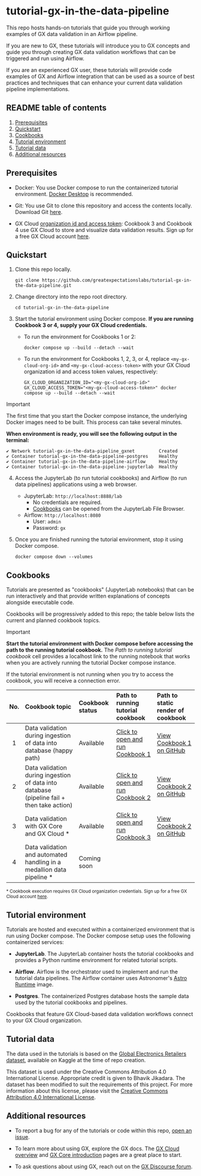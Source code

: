 # tutorial-gx-in-the-data-pipeline
This repo hosts hands-on tutorials that guide you through working examples of GX data validation in an Airflow pipeline.

If you are new to GX, these tutorials will introduce you to GX concepts and guide you through creating GX data validation workflows that can be triggered and run using Airflow.

If you are an experienced GX user, these tutorials will provide code examples of GX and Airflow integration that can be used as a source of best practices and techniques that can enhance your current data validation pipeline implementations.

## README table of contents
1. [Prerequisites](#prerequisites)
1. [Quickstart](#quickstart)
1. [Cookbooks](#cookbooks)
1. [Tutorial environment](#tutorial-environment)
1. [Tutorial data](#tutorial-data)
1. [Additional resources](#additional-resources)

## Prerequisites
* Docker: You use Docker compose to run the containerized tutorial environment. [Docker Desktop](https://www.docker.com/products/docker-desktop/) is recommended.

* Git: You use Git to clone this repository and access the contents locally. Download Git [here](https://git-scm.com/downloads).

* GX Cloud [organization id and access token](https://docs.greatexpectations.io/docs/cloud/connect/connect_python#get-your-user-access-token-and-organization-id): Cookbook 3 and Cookbook 4 use GX Cloud to store and visualize data validation results. Sign up for a free GX Cloud account [here](https://hubs.ly/Q02TyCZS0).


## Quickstart
1. Clone this repo locally.
    ```
    git clone https://github.com/greatexpectationslabs/tutorial-gx-in-the-data-pipeline.git
    ```

2. Change directory into the repo root directory.
   ```
   cd tutorial-gx-in-the-data-pipeline
   ```

3. Start the tutorial environment using Docker compose. **If you are running Cookbook 3 or 4, supply your GX Cloud credentials.**

   * To run the environment for Cookbooks 1 or 2:
      ```
      docker compose up --build --detach --wait
      ```

   * To run the environment for Cookbooks 1, 2, 3, or 4, replace `<my-gx-cloud-org-id>` and `<my-gx-cloud-access-token>` with your GX Cloud organization id and access token values, respectively:
      ```
      GX_CLOUD_ORGANIZATION_ID="<my-gx-cloud-org-id>" GX_CLOUD_ACCESS_TOKEN="<my-gx-cloud-access-token>" docker compose up --build --detach --wait
      ```

> [!IMPORTANT]
> The first time that you start the Docker compose instance, the underlying Docker images need to be built. This process can take several minutes.
>
> **When environment is ready, you will see the following output in the terminal:**
>
>```
>✔ Network tutorial-gx-in-the-data-pipeline_gxnet         Created
>✔ Container tutorial-gx-in-the-data-pipeline-postgres    Healthy
>✔ Container tutorial-gx-in-the-data-pipeline-airflow     Healthy
>✔ Container tutorial-gx-in-the-data-pipeline-jupyterlab  Healthy
>```

4. Access the JupyterLab (to run tutorial cookbooks) and Airflow (to run data pipelines) applications using a web browser.
   * JupyterLab: `http://localhost:8888/lab`
     * No credentials are required.
     * [Cookbooks](#cookbooks) can be opened from the JupyterLab File Browser.
   * Airflow: `http://localhost:8080`
     * User: `admin`
     * Password: `gx`

5. Once you are finished running the tutorial environment, stop it using Docker compose.
   ```
   docker compose down --volumes
   ```

## Cookbooks

Tutorials are presented as "cookbooks" (JupyterLab notebooks) that can be run interactively and that provide written explanations of concepts alongside executable code.

Cookbooks will be progressively added to this repo; the table below lists the current and planned cookbook topics.

> [!IMPORTANT]
> **Start the tutorial environment with Docker compose before accessing the path to the running tutorial cookbook.** The *Path to running tutorial cookbook* cell provides a localhost link to the running notebook that works when you are actively running the tutorial Docker compose instance.
>
> If the tutorial environment is not running when you try to access the cookbook, you will receive a connection error.

| No. | Cookbook topic | Cookbook status | Path to running tutorial cookbook | Path to static render of cookbook |
| :--: | :-- | :-- | :-- | :-- |
| 1 | Data validation during ingestion of data into database (happy path) | Available | [Click to open and run Cookbook 1](http://localhost:8888/lab/tree/Cookbook_1_Validate_data_during_ingestion_happy_path.ipynb) | [View Cookbook 1 on GitHub](cookbooks/Cookbook_1_Validate_data_during_ingestion_happy_path.ipynb) |
| 2 | Data validation during ingestion of data into database (pipeline fail + then take action) | Available | [Click to open and run Cookbook 2](http://localhost:8888/lab/tree/Cookbook_2_Validate_data_during_ingestion_take_action_on_failures.ipynb) | [View Cookbook 2 on GitHub](cookbooks/Cookbook_2_Validate_data_during_ingestion_take_action_on_failures.ipynb) |
| 3 | Data validation with GX Core and GX Cloud \* | Available | [Click to open and run Cookbook 3](http://localhost:8888/lab/tree/Cookbook_3_Validate_data_with_GX_Core_and_Cloud.ipynb) | [View Cookbook 2 on GitHub](cookbooks/Cookbook_3_Validate_data_with_GX_Core_and_Cloud.ipynb) |
 | 4 | Data validation and automated handling in a medallion data pipeline \* | Coming soon | | |

<sup>\* Cookbook execution requires GX Cloud organization credentials. Sign up for a free GX Cloud account [here](https://hubs.ly/Q02TyCZS0).</sup>

## Tutorial environment
Tutorials are hosted and executed within a containerized environment that is run using Docker compose. The Docker compose setup uses the following containerized services:

* **JupyterLab**. The JupyterLab container hosts the tutorial cookbooks and provides a Python runtime environment for related tutorial scripts.

* **Airflow**. Airflow is the orchestrator used to implement and run the tutorial data pipelines. The Airflow container uses Astronomer's [Astro Runtime](https://www.astronomer.io/docs/astro/runtime-image-architecture#image-types) image.

* **Postgres**. The containerized Postgres database hosts the sample data used by the tutorial cookbooks and pipelines.

Cookbooks that feature GX Cloud-based data validation workflows connect to your GX Cloud organization.

## Tutorial data

The data used in the tutorials is based on the [Global Electronics Retailers
dataset](https://www.kaggle.com/datasets/bhavikjikadara/global-electronics-retailers/data), available on Kaggle at the time of repo creation.

This dataset is used under the Creative Commons Attribution 4.0 International License. Appropriate credit is given to Bhavik Jikadara. The dataset has been modified to suit the requirements of this project. For more information about this license, please visit the [Creative Commons Attribution 4.0 International License](https://creativecommons.org/licenses/by/4.0/).

## Additional resources

* To report a bug for any of the tutorials or code within this repo, [open an issue](https://github.com/greatexpectationslabs/tutorial-gx-in-the-data-pipeline/issues/new).

* To learn more about using GX, explore the GX docs. The [GX Cloud overview](https://docs.greatexpectations.io/docs/cloud/overview/gx_cloud_overview) and [GX Core introduction](https://docs.greatexpectations.io/docs/core/introduction/) pages are a great place to start.

* To ask questions about using GX, reach out on the [GX Discourse forum](https://discourse.greatexpectations.io/).
